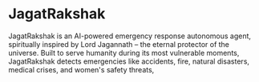 # JagatRakshak
JagatRakshak is an AI-powered emergency response autonomous agent, spiritually inspired by Lord Jagannath – the eternal protector of the universe. Built to serve humanity during its most vulnerable moments, JagatRakshak detects emergencies like accidents, fire, natural disasters, medical crises, and women's safety threats,
